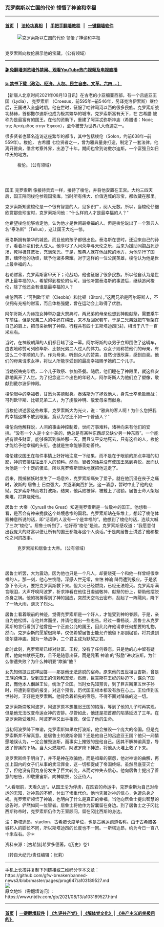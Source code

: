 ### 克罗索斯以亡国的代价 领悟了神谕和幸福
------------------------

#### [首页](https://github.com/gfw-breaker/banned-news3/blob/master/README.md) &nbsp;&nbsp;|&nbsp;&nbsp; [法轮功真相](https://github.com/begood0513/basic/blob/master/README.md)  &nbsp;&nbsp;|&nbsp;&nbsp; [手把手翻墙教程](https://github.com/gfw-breaker/guides/wiki)  &nbsp;&nbsp;|&nbsp;&nbsp; [一键翻墙软件](https://github.com/gfw-breaker/nogfw/blob/master/README.md)  



<div><div class="featured_image">
 <figure>
  <img alt="克罗索斯以亡国的代价 领悟了神谕和幸福" src="https://i.ntdtv.com/assets/uploads/2021/08/2021-08-13_160547-800x450.jpg"/>
 </figure><br/>
 <span class="caption">
  克罗索斯向梭伦展示他的宝藏。（公有领域）
 </span>
</div>
</div><hr/>

#### [ 🎬  免翻墙浏览墙外禁闻、观看YouTube热门视频及电视直播](https://github.com/gfw-breaker/HelloWorld)

#### [ 💥  禁书下载（政治、经济、人权、民主自由、文革、六四 ...）](https://github.com/gfw-breaker/books/blob/master/README.md)

<div><div class="post_content" itemprop="articleBody">
 <p>
  【新唐人北京时间2021年08月13日讯】在古老的小亚细亚西部，有一个吕底亚王国（Lydia），
  <ok href="https://www.ntdtv.com/gb/克罗索斯.htm">
   克罗索斯
  </ok>
  （Croesus，前595年─前546年，另译克洛伊索斯）继位后，王国进入全盛时期。他在世时，征服了哈律司河以西的很多民族。克罗索斯战功赫赫，首都撒尔迪斯也成为极其繁华的城市。克罗索斯富有天下，在
  <ok href="https://www.ntdtv.com/gb/古希腊.htm">
   古希腊
  </ok>
  被称为是最富有的国王。在他的资助下，重建了阿耳忒弥斯神庙（希腊语：Ναός της Αρτέμιδος στην Έφεσο），至今被誉为世界八大奇迹之一。
 </p>
 <p>
  很多贤者也慕名造访这座繁华的都市，其中包括梭伦（Solon，约前638年─前559年）。梭伦，
  <ok href="https://www.ntdtv.com/gb/古希腊.htm">
   古希腊
  </ok>
  七位贤者之一，曾为雅典量身打造，制定了一套法律。他离开雅典，借言考察外界，出游了十年。期间也曾到访撒尔迪斯，一个富强且如日中天的地方。
 </p>
 <figure class="wp-caption alignnone" id="attachment_103189552" style="width: 357px">
  <img alt="" class="size-full wp-image-103189552" src="https://i.ntdtv.com/assets/uploads/2021/08/2021-08-13_160525.jpg">
   <br/><figcaption class="wp-caption-text">
    梭伦。（公有领域）
    <br/>
   </figcaption><br/>
  </img>
 </figure><br/>
 <p>
  国王
  <ok href="https://www.ntdtv.com/gb/克罗索斯.htm">
   克罗索斯
  </ok>
  像接待贵宾一样，接待了梭伦，并将他安置在王宫。大约三四天后，国王陪同梭伦参观国宝库。当时所有伟大、价值连城的珍宝，都收藏在那里。
 </p>
 <p>
  克罗索斯知道梭伦是一个很有智慧的人，见多识广，阅人无数。所以，当梭伦仔细欣赏那些珍宝时，克罗索斯问他：“什么样的人才是最幸福的人？”
 </p>
 <p>
  他希望梭伦能够肯定他，认为他才是世间最幸福的人。但是梭伦说出了一个雅典人名“泰洛斯”（Tellus），这让国王大吃一惊。
 </p>
 <p>
  泰洛斯拥有繁华的城邑，而且他的孩子都很出色。泰洛斯在世时，还迎来自己的孙子，看着孙辈们长大成人。他享尽了人间荣华与天伦之乐，后来为援助同胞战死沙场，死得极其悲壮，充满荣光。于是，雅典人就在他战死的地方，为他举行了国葬，缅怀他的功绩，赋予他诸多荣耀。对于这样的一位公民英雄，梭伦认为他是世上最幸福的人。
 </p>
 <p>
  若论财富，克罗索斯富甲天下；论战功，他也征服了很多民族。所以他自认为是世界上最幸福的人，希望得到梭伦的认可。当他听罢泰洛斯的事迹后，继续追问梭伦，除了他还会有谁是最幸福的人？
 </p>
 <p>
  梭伦回答：“可列欧毕斯（Cleobis）和比顿（Biton）。”这两兄弟是阿尔哥斯人，不仅拥有充裕的财富，而且体格强健，曾在运动会上取得了优胜。
 </p>
 <p>
  阿尔哥斯人为赫拉女神举办盛大祭典时，两兄弟的母亲也想到神殿献祭，需要乘牛车前往，但是兄弟二人的牛还在耕田，来不及回家套车，于是二兄弟就把车轭架在自己的肩上，把母亲抬到了神殿。行程共有四十五斯塔迪昂[注]，相当于八千一百米左右。
 </p>
 <p>
  当时，在神殿朝拜的人们都目睹了这一幕。阿尔哥斯的众男子立即围住了这辆车，由衷地称赞可列欧毕斯、比顿兄弟二人过人的体力。众女子则称赞他们的母亲，有这么二个孝顺的儿子。作为母亲，听到众人的赞美，自然也很欣喜，感到自豪。他们的母亲请求女神，将世人所能享受到的最高幸福赐予她的二个儿子。
 </p>
 <p>
  当她祝祷完毕后，二个儿子致祭、参加圣餐。随后，他们睡在了神殿里，就这样安静地离开了人世。为了纪念这二个出色的年轻人，阿尔哥斯人为他们立了塑像，敬献到戴尔波伊神殿。
 </p>
 <p>
  梭伦眼中的幸福者，甘愿为美德献身。泰洛斯为了拯救他人，身先士卒勇敢而战；可列欧毕斯、比顿兄弟二人，为了虔敬神明、敬爱母亲而献身。
 </p>
 <p>
  当梭伦讲述罢这些故事，克罗索斯大为光火，说：“雅典的客人啊！为什么您把我的幸福这样不放到眼里，竟认为它还不如一个普通人？”
 </p>
 <p>
  梭伦向他解释说，人间的事由神控制着，世间万事难料，诸神向来有他们的安排。“没有一个人是十全十美的，他总是有某种东西却又缺少另一种东西”。一个能拥有很多财富，能够保富到临终那一天，而且又平安地死去，只有这样的人，梭伦才能给予他幸福的头衔。也就是生命能够善始善终。
 </p>
 <p>
  梭伦建议国王在每件事情上好好地注意一下结果，而不是在于眼前的那点幸福的幻影，神的安排往往出乎人的预料。然而，智者的话并没有使国王感到喜悦，反而认为他是一个十足的傻瓜，所以克罗索斯很快地就把他送走了。
 </p>
 <p>
  后来，围捕猪妖时发生了一场意外，克罗索斯痛失了爱子。就在他沉浸在丧子之痛时，波斯的
  <ok href="https://www.ntdtv.com/gb/居鲁士.htm">
   居鲁士
  </ok>
  日益强大，并逐渐向西扩张。这一消息，暂时中止了他的悲恸。克罗索斯转而攻打波斯。结果，他兵败被俘，被戴上了枷锁。居鲁士命人架起柴堆，打算烧死他。
 </p>
 <p>
  <ok href="https://www.ntdtv.com/gb/居鲁士.htm">
   居鲁士
  </ok>
  大帝（CyrusII the Great）知道克罗索斯是一位敬神的国王。他想看一看，是否会有神来挽救这个处境悲惨的国君。克罗索斯站在柴堆上，想起了梭伦体察神意所说的话，即“活着的人没有一个是幸福的”。他想到了梭伦的话，连续大喊了三次“梭伦”。居鲁士听到了，他好奇“梭伦”是谁。克罗索斯感叹道：“我愿意付出我庞大的财富以便让所有的国王都能与这个人谈话。”于是向居鲁士讲述了他和梭伦之间的故事。
 </p>
 <figure class="wp-caption alignnone" id="attachment_103189550" style="width: 448px">
  <img alt="" class="size-full wp-image-103189550" src="https://i.ntdtv.com/assets/uploads/2021/08/2021-08-13_160506.jpg">
   <br/><figcaption class="wp-caption-text">
    克罗索斯和居鲁士大帝。（公有领域）
    <br/>
   </figcaption><br/>
  </img>
 </figure><br/>
 <p>
  居鲁士听罢，大为震动。因为他也只是一个凡人，却要烧死一个和他一样曾经很幸福的人。那一刻，他心生恻隐，深感人世无常，害怕
  <ok href="https://www.ntdtv.com/gb/神谕.htm">
   神谕
  </ok>
  降罚遭到报应。于是紧急下令灭火，要把克罗索斯救下来。但大火已经燃烧，已经无法熄灭。克罗索斯满含眼泪，大声呼唤阿波罗，祈求神看在他往日虔诚敬神、献祭的份上，帮助他摆脱杀身之祸。他的祝祷得到了神的回应，突然天空乌云密布，刮起了一阵飓风，降下了一场大雨，浇灭了烈火。
 </p>
 <p>
  居鲁士看着眼前的神迹，觉得克罗索斯是一个好人，才能受到神的眷顾。于是，亲自为他松绑，与他并席而坐，并请他提出一些忠告。经过一番畅谈，居鲁士从克罗索斯的言行看到了他曾是一个正直公允的国王，因此允许他请求任何想要的礼物。然而，克罗索斯的愿望很简单，仅仅希望居鲁士能允许他留下那副枷锁，将其送到德尔斐神庙。因为一场战争，二个君主成为默契之君。
 </p>
 <p>
  此时此刻，克罗索斯已经对财富、王权，没有了任何眷恋。只是他的心中留有疑团，他向神献祭无数，且不是随意出征，而是凭著
  <ok href="https://www.ntdtv.com/gb/神谕.htm">
   神谕
  </ok>
  的“鼓励”进攻波斯，为什么惨遭失败？为什么神明要“欺骗”他？
 </p>
 <p>
  女先知佩提亚这样回答——那是他无法逃脱的宿命。原来他的五世祖巨吉斯，曾是王族的侍卫，受到国王的信赖和宠爱。然而，巨吉斯在王妃的胁迫下，谋杀了国君，而他本人僭越王位，统治了全国。当时女先知预言，到了巨吉斯第五世子孙时，将遭到宿怨的报复。对这个预言，历代国王根本都没有放在心上。王位传到五世孙时，正好是克罗索斯。他背负着祖先的宿怨，不得不面对降临的这一切。
 </p>
 <p>
  克罗索斯崇敬阿波罗，阿波罗原本想推迟王国的陷落，等到了他的儿子时再实现。但是他无法改变命运女神的安排。尽管如此，他还是把首都的陷落延迟了三年。在克罗索斯受难时，阿波罗神又出手相救，保住了他的生命。
 </p>
 <p>
  当初阿波罗降下神谕，克罗索斯如果攻打波斯，他会摧毁一个庞大的帝国。但是克罗索斯并不解真意。是居鲁士的波斯帝国？还是他自己的吕底亚王国？他只一厢情愿地误认为，一定会摧毁波斯，而事实上摧毁的是他自己。因其不解神谕真意，导致了惨痛的下场。当大火燃烧时，阿波罗降下神迹，将他从火堆上救了下来。
 </p>
 <p>
  克罗索斯终于明白了，并不是神在欺骗他，而是祖辈的宿怨，他对神谕的曲解，再加上国内的女子们从事的卖淫罪业，这一切都促成了帝国终结。虽然吕底亚灭亡了，但他没有因为身份发生了巨大转变，从而对神失去信心。他向居鲁士提出了善意的忠告，即敬重宙斯，向神献祭，公正待人。
 </p>
 <p>
  “人看眼前，天看久远”。从国王沦为俘虏，在跌宕的命运中，克罗索斯为自己对命运的无知，对神意的不解，付出了惨重代价。他也凭著对神的信心，免遭杀身之祸。克罗索斯领悟了神谕，也明白了什么是真正的幸福。当他向居鲁士提出智慧的忠告时，俨然如同一位智者。居鲁士将他作为智囊留在身边。到了居鲁士之子冈比西斯称帝时，克罗索斯仍作为王室顾问，留在冈比西斯的身边。
 </p>
 <p>
  注：斯塔迪昂，stadion，古希腊长度单位，也是古奥运跑道名称。由于古希腊各城邦人的脚长不同，所以斯塔迪昂的长度也不一同。一斯塔迪昂，约为今日一百八十米左右。＠＊
 </p>
 <p>
  资料来源：[古希腊]希罗多德著，《历史》卷1
 </p>
 <p>
  （转自大纪元/责任编辑：张莉）
 </p>
 <div class="single_ad">
 </div>
</div>
</div>
<hr/>
手机上长按并复制下列链接或二维码分享本文章：<br/>
https://github.com/gfw-breaker/banned-news3/blob/master/pages/prog647/a103189527.md <br/>
<a href='https://github.com/gfw-breaker/banned-news3/blob/master/pages/prog647/a103189527.md'><img src='https://github.com/gfw-breaker/banned-news3/blob/master/pages/prog647/a103189527.md.png'/></a> <br/>
原文地址（需翻墙访问）：https://www.ntdtv.com/gb/2021/08/13/a103189527.html


------------------------
#### [首页](https://github.com/gfw-breaker/banned-news3/blob/master/README.md) &nbsp;|&nbsp; [一键翻墙软件](https://github.com/gfw-breaker/nogfw/blob/master/README.md) &nbsp;| [《九评共产党》](https://github.com/gfw-breaker/9ping.md/blob/master/README.md#九评之一评共产党是什么) | [《解体党文化》](https://github.com/gfw-breaker/jtdwh.md/blob/master/README.md) | [《共产主义的终极目的》](https://github.com/gfw-breaker/gczydzjmd.md/blob/master/README.md)


<img src='http://gfw-breaker.win/banned-news3/pages/prog647/a103189527.md' width='0px' height='0px'/>